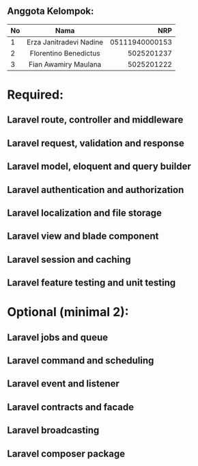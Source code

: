 ## Anggota Kelompok:
| No | Nama  | NRP |
| ------------- |:-------------:| -----:|
| 1 | Erza Janitradevi Nadine |   05111940000153 |
| 2 | Florentino Benedictus|   5025201237 |
| 3 | Fian Awamiry Maulana | 5025201222 |
# Required:
## Laravel route, controller and middleware
## Laravel request, validation and response
## Laravel model, eloquent and query builder
## Laravel authentication and authorization
## Laravel localization and file storage
## Laravel view and blade component
## Laravel session and caching
## Laravel feature testing and unit testing
# Optional (minimal 2):
## Laravel jobs and queue
## Laravel command and scheduling
## Laravel event and listener
## Laravel contracts and facade
## Laravel broadcasting
## Laravel composer package
